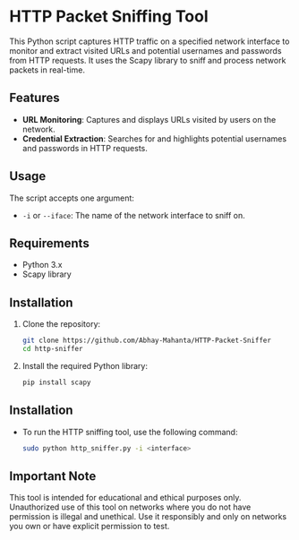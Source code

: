 # HTTP Packet Sniffing Tool

This Python script captures HTTP traffic on a specified network interface to monitor and extract visited URLs and potential usernames and passwords from HTTP requests. It uses the Scapy library to sniff and process network packets in real-time.

## Features

- **URL Monitoring**: Captures and displays URLs visited by users on the network.
- **Credential Extraction**: Searches for and highlights potential usernames and passwords in HTTP requests.

## Usage

The script accepts one argument:
- `-i` or `--iface`: The name of the network interface to sniff on.

## Requirements

- Python 3.x
- Scapy library

## Installation

1. Clone the repository:
   ```sh
   git clone https://github.com/Abhay-Mahanta/HTTP-Packet-Sniffer
   cd http-sniffer
2. Install the required Python library:
   ```sh
   pip install scapy
## Installation

- To run the HTTP sniffing tool, use the following command:
   ```sh
   sudo python http_sniffer.py -i <interface>

## Important Note
This tool is intended for educational and ethical purposes only. Unauthorized use of this tool on networks where you do not have permission is illegal and unethical. Use it responsibly and only on networks you own or have explicit permission to test.
